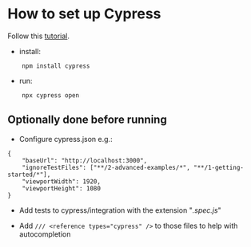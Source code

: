 # How to set up Cypress

Follow this [tutorial](https://www.youtube.com/watch?v=avb-VDa3ZG4).

- install: 
```
    npm install cypress
```

- run: 
```
    npx cypress open
```

## Optionally done before running

- Configure cypress.json e.g.:
```
{
    "baseUrl": "http://localhost:3000",
    "ignoreTestFiles": ["**/2-advanced-examples/*", "**/1-getting-started/*"],
    "viewportWidth": 1920,
    "viewportHeight": 1080
}
```

- Add tests to cypress/integration with the extension "*.spec.js*"

- Add `/// <reference types="cypress" />` to those files to help with autocompletion